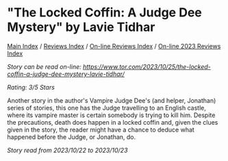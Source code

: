 # "The Locked Coffin: A Judge Dee Mystery" by Lavie Tidhar

[Main Index](../../../README.md) / [Reviews Index](../../README.md) / [On-line Reviews Index](../README.md) / [On-line 2023 Reviews Index](README.md)

*Story can be read on-line: <https://www.tor.com/2023/10/25/the-locked-coffin-a-judge-dee-mystery-lavie-tidhar/>*

*Rating: 3/5 Stars*

Another story in the author's Vampire Judge Dee's (and helper, Jonathan) series of stories, this one has the Judge travelling to an English castle, where its vampire master is certain somebody is trying to kill him. Despite the precautions, death does happen in a locked coffin and, given the clues given in the story, the reader might have a chance to deduce what happened before the Judge, or Jonathan, do.

*Story read from 2023/10/22 to 2023/10/23*
